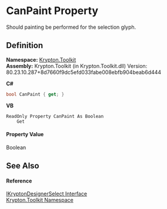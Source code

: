 # CanPaint Property


Should painting be performed for the selection glyph.



## Definition
**Namespace:** <a href="79d2eac2-21f4-54ff-7552-b20c33c30600.md">Krypton.Toolkit</a>  
**Assembly:** Krypton.Toolkit (in Krypton.Toolkit.dll) Version: 80.23.10.287+8d7660f9dc5efd033fabe008ebfb904beab6d444

**C#**
``` C#
bool CanPaint { get; }
```
**VB**
``` VB
ReadOnly Property CanPaint As Boolean
	Get
```



#### Property Value
Boolean

## See Also


#### Reference
<a href="1b1d8302-4374-fe70-b378-4117d514903c.md">IKryptonDesignerSelect Interface</a>  
<a href="79d2eac2-21f4-54ff-7552-b20c33c30600.md">Krypton.Toolkit Namespace</a>  
